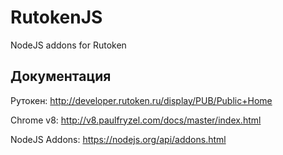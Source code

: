 # RutokenJS
NodeJS addons for Rutoken

 ## Документация
 
 Рутокен: http://developer.rutoken.ru/display/PUB/Public+Home
 
 Chrome v8: http://v8.paulfryzel.com/docs/master/index.html
 
 NodeJS Addons: https://nodejs.org/api/addons.html
 
